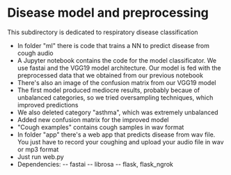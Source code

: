 # Disease model and preprocessing

This subdirectory is dedicated to respiratory disease classification

- In folder "ml" there is code that trains a NN to predict disease from cough audio
- A Jupyter notebook contains the code for the model classificator. We use fastai and the VGG19 model architecture. Our model is fed with the preprocessed data that we obtained from our previous notebook 
- There's also an image of the confusion matrix from our VGG19 model
- The first model produced mediocre results, probably becaue of unbalanced categories, so we tried oversampling techniques, which improved predictions
- We also deleted category "asthma", which was extremely unbalanced
- Added new confusion matrix for the improved model
- "Cough examples" contains cough samples in wav format
- In folder "app" there's a web app that predicts disease from wav file. You just have to record your coughing and upload your audio file in wav or mp3 format
- Just run web.py
- Dependencies:
-- fastai
-- librosa
-- flask, flask_ngrok
